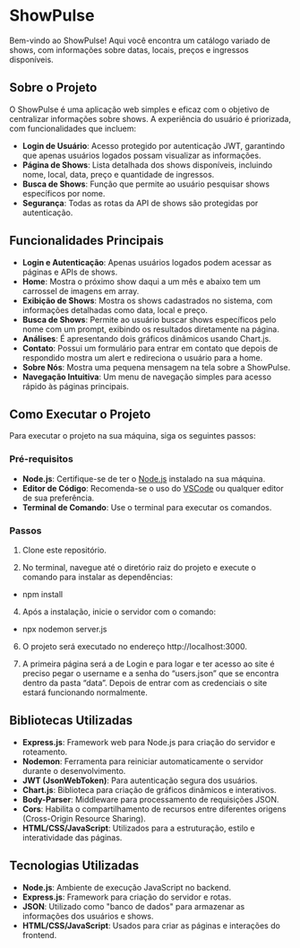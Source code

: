 # ShowPulse

Bem-vindo ao ShowPulse! Aqui você encontra um catálogo variado de shows, com informações sobre datas, locais, preços e ingressos disponíveis.

## Sobre o Projeto

O ShowPulse é uma aplicação web simples e eficaz com o objetivo de centralizar informações sobre shows. A experiência do usuário é priorizada, com funcionalidades que incluem:

- **Login de Usuário**: Acesso protegido por autenticação JWT, garantindo que apenas usuários logados possam visualizar as informações.
- **Página de Shows**: Lista detalhada dos shows disponíveis, incluindo nome, local, data, preço e quantidade de ingressos.
- **Busca de Shows**: Função que permite ao usuário pesquisar shows específicos por nome.
- **Segurança**: Todas as rotas da API de shows são protegidas por autenticação.

## Funcionalidades Principais

- **Login e Autenticação**: Apenas usuários logados podem acessar as páginas e APIs de shows.
- **Home**: Mostra o próximo show daqui a um mês e abaixo tem um carrossel de imagens em array.
- **Exibição de Shows**: Mostra os shows cadastrados no sistema, com informações detalhadas como data, local e preço.
- **Busca de Shows**: Permite ao usuário buscar shows específicos pelo nome com um prompt, exibindo os resultados diretamente na página.
- **Análises**: É apresentando dois gráficos dinâmicos usando Chart.js.
- **Contato**: Possui um formulário para entrar em contato que depois de respondido mostra um alert e redireciona o usuário para a home.
- **Sobre Nós**: Mostra uma pequena mensagem na tela sobre a ShowPulse.
- **Navegação Intuitiva**: Um menu de navegação simples para acesso rápido às páginas principais.

## Como Executar o Projeto

Para executar o projeto na sua máquina, siga os seguintes passos:

### Pré-requisitos

- **Node.js**: Certifique-se de ter o [Node.js](https://nodejs.org/) instalado na sua máquina.
- **Editor de Código**: Recomenda-se o uso do [VSCode](https://code.visualstudio.com/) ou qualquer editor de sua preferência.
- **Terminal de Comando**: Use o terminal para executar os comandos.

### Passos

1. Clone este repositório.

2. No terminal, navegue até o diretório raiz do projeto e execute o comando para instalar as dependências:

- npm install

4. Após a instalação, inicie o servidor com o comando:

- npx nodemon server.js

6. O projeto será executado no endereço http://localhost:3000.

7. A primeira página será a de Login e para logar e ter acesso ao site é preciso pegar o username e a senha do “users.json” que se encontra dentro da pasta “data”. Depois de entrar com as credenciais o site estará funcionando normalmente.

## Bibliotecas Utilizadas

- **Express.js**: Framework web para Node.js para criação do servidor e roteamento.
- **Nodemon**: Ferramenta para reiniciar automaticamente o servidor durante o desenvolvimento.
- **JWT (JsonWebToken)**: Para autenticação segura dos usuários.
- **Chart.js**: Biblioteca para criação de gráficos dinâmicos e interativos.
- **Body-Parser**: Middleware para processamento de requisições JSON.
- **Cors**: Habilita o compartilhamento de recursos entre diferentes origens (Cross-Origin Resource Sharing).
- **HTML/CSS/JavaScript**: Utilizados para a estruturação, estilo e interatividade das páginas.

## Tecnologias Utilizadas

- **Node.js**: Ambiente de execução JavaScript no backend.
- **Express.js**: Framework para criação do servidor e rotas.
- **JSON**: Utilizado como "banco de dados" para armazenar as informações dos usuários e shows.
- **HTML/CSS/JavaScript**: Usados para criar as páginas e interações do frontend.
